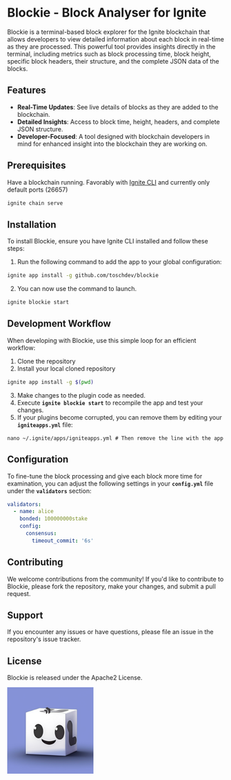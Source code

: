 # **Blockie - Block Analyser for Ignite**

Blockie is a terminal-based block explorer for the Ignite blockchain that allows developers to view detailed information about each block in real-time as they are processed. This powerful tool provides insights directly in the terminal, including metrics such as block processing time, block height, specific block headers, their structure, and the complete JSON data of the blocks.

## **Features**

- **Real-Time Updates**: See live details of blocks as they are added to the blockchain.
- **Detailed Insights**: Access to block time, height, headers, and complete JSON structure.
- **Developer-Focused**: A tool designed with blockchain developers in mind for enhanced insight into the blockchain they are working on.

## Prerequisites

Have a blockchain running. Favorably with [Ignite CLI](https://github.com/ignite/cli) and currently only default ports (26657)

```bash
ignite chain serve
```

## **Installation**

To install Blockie, ensure you have Ignite CLI installed and follow these steps:

1. Run the following command to add the app to your global configuration:

```bash
ignite app install -g github.com/toschdev/blockie
```

2. You can now use the command to launch.

```bash
ignite blockie start
```

## **Development Workflow**

When developing with Blockie, use this simple loop for an efficient workflow:

1. Clone the repository
2. Install your local cloned repository
```bash
ignite app install -g $(pwd)
```
3. Make changes to the plugin code as needed.
4. Execute **`ignite blockie start`** to recompile the app and test your changes.
5. If your plugins become corrupted, you can remove them by editing your **`igniteapps.yml`** file:

```
nano ~/.ignite/apps/igniteapps.yml # Then remove the line with the app
```

## **Configuration**

To fine-tune the block processing and give each block more time for examination, you can adjust the following settings in your **`config.yml`** file under the **`validators`** section:

```yaml
validators:
  - name: alice
    bonded: 100000000stake
    config:
      consensus:
        timeout_commit: '6s'

```

## **Contributing**

We welcome contributions from the community! If you'd like to contribute to Blockie, please fork the repository, make your changes, and submit a pull request.

## **Support**

If you encounter any issues or have questions, please file an issue in the repository's issue tracker.

## **License**

Blockie is released under the Apache2 License.

<img src="cubie_ignite.png" alt="Blockie" width="200"/>